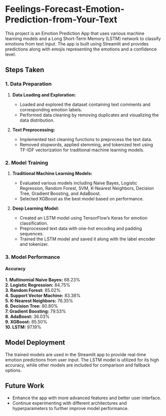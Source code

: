 # Feelings-Forecast-Emotion-Prediction-from-Your-Text
This project is an Emotion Prediction App that uses various machine learning models and a Long Short-Term Memory (LSTM) network to classify emotions from text input. The app is built using Streamlit and provides predictions along with emojis representing the emotions and a confidence level.

## Steps Taken

### 1. Data Preparation

1. **Data Loading and Exploration:**
   - Loaded and explored the dataset containing text comments and corresponding emotion labels.
   - Performed data cleaning by removing duplicates and visualizing the data distribution.

2. **Text Preprocessing:**
   - Implemented text cleaning functions to preprocess the text data.
   - Removed stopwords, applied stemming, and tokenized text using TF-IDF vectorization for traditional machine learning models.

### 2. Model Training

1. **Traditional Machine Learning Models:**
   - Evaluated various models including Naive Bayes, Logistic Regression, Random Forest, SVM, K-Nearest Neighbors, Decision Tree, Gradient Boosting, and AdaBoost.
   - Selected XGBoost as the best model based on performance.

2. **Deep Learning Model:**
   - Created an LSTM model using TensorFlow’s Keras for emotion classification.
   - Preprocessed text data with one-hot encoding and padding sequences.
   - Trained the LSTM model and saved it along with the label encoder and tokenizer.

### 3. Model Performance

#### Accuracy

**1. Multinomial Naive Bayes:** 68.23%  
**2. Logistic Regression:** 84.75%  
**3. Random Forest:** 85.02%  
**4. Support Vector Machine:** 83.38%  
**5. K-Nearest Neighbors:** 76.35%  
**6. Decision Tree:** 80.80%  
**7. Gradient Boosting:** 79.53%  
**8. AdaBoost:** 36.03%  
**9. XGBoost:** 85.50%  
**10. LSTM:** 97.19%

## Model Deployment

The trained models are used in the Streamlit app to provide real-time emotion predictions from user input. The LSTM model is utilized for its high accuracy, while other models are included for comparison and fallback options.

## Future Work

- Enhance the app with more advanced features and better user interface.
- Continue experimenting with different architectures and hyperparameters to further improve model performance.
